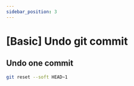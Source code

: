 ```yaml
---
sidebar_position: 3
---
```


# [Basic] Undo git commit

## Undo one commit
```bash
git reset --soft HEAD~1
```

